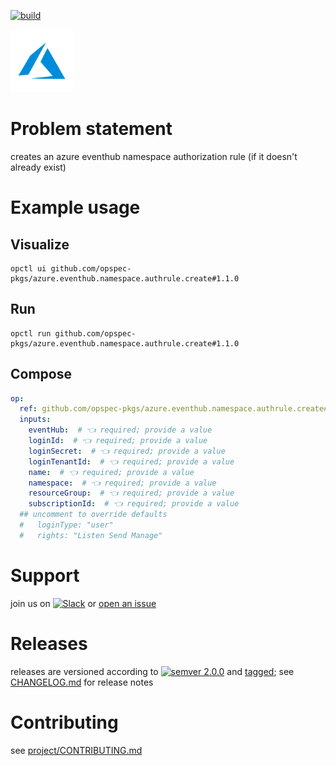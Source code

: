 [![build](https://github.com/opspec-pkgs/azure.eventhub.namespace.authrule.create/actions/workflows/build.yml/badge.svg)](https://github.com/opspec-pkgs/azure.eventhub.namespace.authrule.create/actions/workflows/build.yml)


<img src="icon.svg" alt="icon" height="100px">

# Problem statement

creates an azure eventhub namespace authorization rule (if it doesn't already exist)

# Example usage

## Visualize

```shell
opctl ui github.com/opspec-pkgs/azure.eventhub.namespace.authrule.create#1.1.0
```

## Run

```
opctl run github.com/opspec-pkgs/azure.eventhub.namespace.authrule.create#1.1.0
```

## Compose

```yaml
op:
  ref: github.com/opspec-pkgs/azure.eventhub.namespace.authrule.create#1.1.0
  inputs:
    eventHub:  # 👈 required; provide a value
    loginId:  # 👈 required; provide a value
    loginSecret:  # 👈 required; provide a value
    loginTenantId:  # 👈 required; provide a value
    name:  # 👈 required; provide a value
    namespace:  # 👈 required; provide a value
    resourceGroup:  # 👈 required; provide a value
    subscriptionId:  # 👈 required; provide a value
  ## uncomment to override defaults
  #   loginType: "user"
  #   rights: "Listen Send Manage"
```

# Support

join us on
[![Slack](https://img.shields.io/badge/slack-opctl-E01563.svg)](https://join.slack.com/t/opctl/shared_invite/zt-51zodvjn-Ul_UXfkhqYLWZPQTvNPp5w)
or
[open an issue](https://github.com/opspec-pkgs/azure.eventhub.namespace.authrule.create/issues)

# Releases

releases are versioned according to
[![semver 2.0.0](https://img.shields.io/badge/semver-2.0.0-brightgreen.svg)](http://semver.org/spec/v2.0.0.html)
and [tagged](https://git-scm.com/book/en/v2/Git-Basics-Tagging); see
[CHANGELOG.md](CHANGELOG.md) for release notes

# Contributing

see
[project/CONTRIBUTING.md](https://github.com/opspec-pkgs/project/blob/main/CONTRIBUTING.md)
